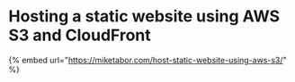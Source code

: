 # Hosting a static website using AWS S3 and CloudFront

{% embed url="https://miketabor.com/host-static-website-using-aws-s3/" %}



